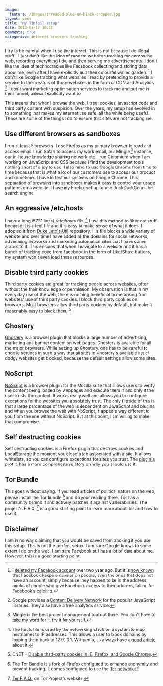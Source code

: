```yaml
---
image:
  feature: /images/threaded-blue-on-black-cropped.jpg
layout: post
title: "My Tinfoil setup"
date: 2013-08-17 10:02
comments: true
categories: internet browsers tracking
---
```


I try to be careful when I use the internet. This is not because I do illegal stuff—I just don't like the idea of random websites tracking me across the web, recording everything I do, and then serving me advertisements. I don't like the idea of technocracies like Facebook collecting and storing data about me, even after I have explicitly quit their colourful walled garden. [^1] I don't like Google tracking what websites I read by pretending to provide a service to the creators of those websites in the form of CDN and Analytics. [^2] I don't want marketing optimisation services to track me and put me in their funnel, unless I explicitly want to.

This means that when I browse the web, I treat cookies, javascript code and third party content with suspicion. Over the years, my setup has evolved in to something that makes my internet use safe, all the while being useful. These are some of the things I do to ensure that sites are not tracking me.

<!--more-->

## Use different browsers as sandboxes
I run at least 5 browsers. I use Firefox as my primary browser to read and access email. I run Safari to access my work email, our Mingle [^3] instance, our in-house knowledge sharing network etc. I run Chromium when I am working on JavaScript and CSS because I find the development tools nothing short of a joy to use. I also have to use Google Chrome from time to time because that is what a lot of our customers use to access our product and sometimes I have to test our systems on Google Chrome. This separation of browsing into sandboxes makes it easy to control your usage patterns on a website. I have my Firefox set up to use DuckDuckGo as the search engine.

## An aggressive /etc/hosts
I have a long (5731 lines) _/etc/hosts_ file. [^4] I use this method to filter out stuff because it is a text file and it is easy to make sense of what it does. I adopted it from [Duke Leto's Util](https://github.com/leto/Util) repository. His file blocks a wide variety of website and over time I have added all the domains for social networks, advertising networks and marketing automation sites that I have come across to it. This ensures that when I navigate to a website and it has a bunch of tracking code from Facebook in the form of Like/Share buttons, my system won't even load these resources.

## Disable third party cookies
Third party cookies are great for tracking people across websites, often without the their knowledge or permission. My observation is that in my every day use of the web, there is nothing beneficial to me arising from websites' use of third party cookies. I block third party cookies on browsers. Most browsers allow third party cookies by default, but make it reasonably easy to block them. [^5]

## Ghostery
[Ghostery](https://www.ghostery.com/) is a browser plugin that blocks a large number of advertising, marketing and banner content on web pages. Ghostery is available for all the major browsers. While setting up Ghostery, one has to be careful to choose settings in such a way that all sites in Ghostery's available list of dodgy websites get blocked, because the default settings allow some sites.

## NoScript
[NoScript](http://noscript.net/) is a browser plugin for the Mozilla suite that allows users to verify the content being loaded by webpages and execute them if and only if the user trusts the content. It works really well and allows you to configure exceptions for the websites you absolutely trust. The only flipside of this is that a large percentage of the web is dependent on JavaScript and plugins and when you browse the web with NoScript, it appears way different to you from the one without NoScript. But at this point, I am willing to make that compromise.


## Self destructing cookies
Self destructing cookies is a Firefox plugin that destroys cookies and LocalStorage the moment you close a tab associated with a site.  It allows whitelists, so you can configure exceptions for sites you trust. The [plugin's profile](https://addons.mozilla.org/en-US/firefox/addon/self-destructing-cookies/) has a more comprehensive story on why you should use it.


## Tor Bundle
This goes without saying. If you read articles of political nature on the web, please install the Tor bundle [^6] and do your reading there. Tor has a community behind it and actively patches it against vulnerabilities. The project's F.A.Q. [^7] is a good starting point to learn more about Tor and how to use it.


## Disclaimer
I am in no way claiming that you would be saved from tracking if you use this setup. This is not the perfect setup. I am sure Google knows to some extent I do on the web. I am sure Facebook still has a lot of data about me. However, this is a good starting point.


[^1]: I [deleted my Facebook account](/blog/2012/08/11/why-i-am-not-on-facebook/) over two year ago. But it is [now known](http://www.zdnet.com/firm-facebooks-shadow-profiles-are-frightening-dossiers-on-everyone-7000017199/) that Facebook keeps a dossier on people, even the ones that does not have an account, simply because they happen to be in the address books of people who give Facebook access to their address, falling for Facebook's cajoling.
[^2]: Google provides a [Content Delivery Network](https://developers.google.com/speed/libraries/devguide) for the popular JavaScript libraries. They also have a free analytics service.
[^3]: Mingle is the best project management tool out there. You don't have to take my word for it, [try it for yourself](http://www.thoughtworks.com/mingle).
[^4]: The hosts file is used by the networking stack on a system to map hostnames to IP addresses. This allows a user to block domains by looping them back to 127.0.0.1. Wikipedia, as always have a [good article](https://en.wikipedia.org/wiki/Hosts_%28file%29) about it.
[^5]: CNET - [Disable third-party cookies in IE, Firefox, and Google Chrome](http://howto.cnet.com/8301-11310_39-20042703-285/disable-third-party-cookies-in-ie-firefox-and-google-chrome/).
[^6]: The Tor Bundle is a fork of Firefox configured to enhance anonymity and prevent tracking. It comes configured to use the [Tor network](https://www.torproject.org/)
[^7]: [Tor F.A.Q.](https://www.torproject.org/docs/faq.html.en), on Tor Project's website.